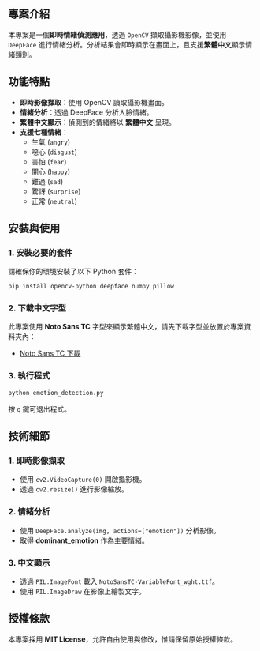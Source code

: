 ## 專案介紹
本專案是一個**即時情緒偵測應用**，透過 `OpenCV` 擷取攝影機影像，並使用 `DeepFace` 進行情緒分析。分析結果會即時顯示在畫面上，且支援**繁體中文**顯示情緒類別。

## 功能特點
- **即時影像擷取**：使用 OpenCV 讀取攝影機畫面。
- **情緒分析**：透過 DeepFace 分析人臉情緒。
- **繁體中文顯示**：偵測到的情緒將以 **繁體中文** 呈現。
- **支援七種情緒**：
  - 生氣 (`angry`)
  - 噁心 (`disgust`)
  - 害怕 (`fear`)
  - 開心 (`happy`)
  - 難過 (`sad`)
  - 驚訝 (`surprise`)
  - 正常 (`neutral`)

## 安裝與使用
### 1. 安裝必要的套件
請確保你的環境安裝了以下 Python 套件：
```bash
pip install opencv-python deepface numpy pillow
```

### 2. 下載中文字型
此專案使用 **Noto Sans TC** 字型來顯示繁體中文，請先下載字型並放置於專案資料夾內：
- [Noto Sans TC 下載](https://fonts.google.com/noto/specimen/Noto+Sans+TC)

### 3. 執行程式
```bash
python emotion_detection.py
```

按 `q` 鍵可退出程式。

## 技術細節
### 1. **即時影像擷取**
- 使用 `cv2.VideoCapture(0)` 開啟攝影機。
- 透過 `cv2.resize()` 進行影像縮放。

### 2. **情緒分析**
- 使用 `DeepFace.analyze(img, actions=["emotion"])` 分析影像。
- 取得 **dominant_emotion** 作為主要情緒。

### 3. **中文顯示**
- 透過 `PIL.ImageFont` 載入 `NotoSansTC-VariableFont_wght.ttf`。
- 使用 `PIL.ImageDraw` 在影像上繪製文字。

## 授權條款
本專案採用 **MIT License**，允許自由使用與修改，惟請保留原始授權條款。
